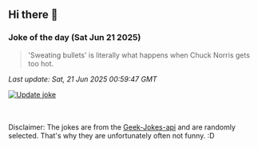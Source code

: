 ## Hi there 👋

### Joke of the day (Sat Jun 21 2025)
<!-- joke -->
>'Sweating bullets' is literally what happens when Chuck Norris gets too hot.
<!-- /joke -->

*Last update: Sat, 21 Jun 2025 00:59:47 GMT*

[![Update joke](https://github.com/nclskfm/nclskfm/actions/workflows/joke.yml/badge.svg)](https://github.com/nclskfm/nclskfm/actions/workflows/joke.yml)

<br><br>
Disclaimer: The jokes are from the [Geek-Jokes-api](https://github.com/sameerkumar18/geek-joke-api) and are randomly selected. That's why they are unfortunately often not funny. :D
